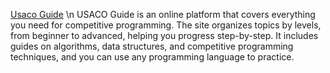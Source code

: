 [Usaco Guide](https://usaco.guide/) \n
USACO Guide is  an online platform that covers everything you need for competitive programming. The site organizes topics by levels, from beginner to advanced, helping you progress step-by-step. It includes guides on algorithms, data structures, and competitive programming techniques, and you can use any programming language to practice. 
